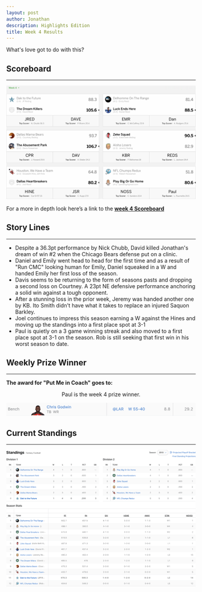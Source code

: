 ```yaml
---
layout: post
author: Jonathan
description: Highlights Edition
title: Week 4 Results
---
```

What's love got to do with this?

## Scoreboard
---
<img class="center" src="/assets/results/wr4.png" alt="week 4 results">

For a more in depth look here’s a link to the **[week 4 Scoreboard](https://fantasy.espn.com/football/league/scoreboard?leagueId=215530&matchupPeriodId=4&mSPID=4)**


## Story Lines
---
- Despite a 36.3pt performance by Nick Chubb, David killed Jonathan's dream of win #2 when the Chicago Bears defense put on a clinic.
- Daniel and Emily went head to head for the first time and as a result of "Run CMC" looking human for Emily, Daniel squeaked in a W and handed Emily her first loss of the season. 
- Davis seems to be returning to the form of seasons pasts and dropping a second loss on Courtney. A 23pt NE defensive performance anchoring a solid win against a tough opponent.
- After a stunning loss in the prior week, Jeremy was handed another one by KB. Ito Smith didn't have what it takes to replace an injured Saquon Barkley.
- Joel continues to impress this season earning a W against the Hines and moving up the standings into a first place spot at 3-1
- Paul is quietly on a 3 game winning streak and also moved to a first place spot at 3-1 on the season. Rob is still seeking that first win in his worst season to date. 


## Weekly Prize Winner
---
**The award for "Put Me in Coach" goes to:**

<p  class="callout" align="center"> Paul is the week 4 prize winner.</p>

<img class="center" src="/assets/results/putmeincoach.png" alt="Put Me in Coach">

## Current Standings
---

<img class="center" src="/assets/results/ws4.png" alt="week 4 standings">